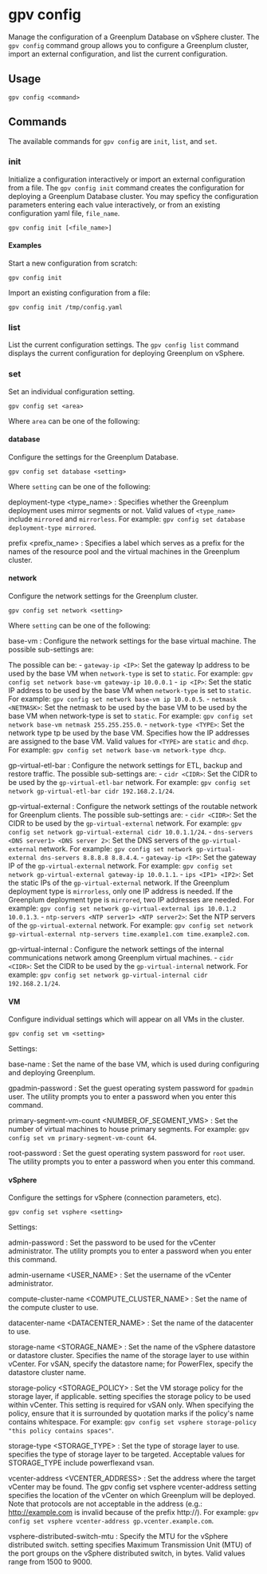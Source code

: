 # gpv config

Manage the configuration of a Greenplum Database on vSphere cluster. The `gpv config` command group allows you to configure a Greenplum cluster, import an external configuration, and list the current configuration.

## <a id="section2"></a>Usage

```
gpv config <command>
```

## <a id="opts"></a>Commands

The available commands for `gpv config` are `init`, `list`, and `set`.

### <a id="init"></a>init

Initialize a configuration interactively or import an external configuration from a file. The `gpv config init` command creates the configuration for deploying a Greenplum Database cluster. You may speficy the configuration parameters entering each value interactively, or from an existing configuration yaml file, `file_name`.

```
gpv config init [<file_name>]
```

#### <a id="ex_init"></a>Examples

Start a new configuration from scratch: 

```
gpv config init
```

Import an existing configuration from a file: 

```
gpv config init /tmp/config.yaml
```

### <a id="list"></a>list

List the current configuration settings. The `gpv config list` command displays the current configuration for deploying Greenplum on vSphere.

### <a id="set"></a>set

Set an individual configuration setting. 

```
gpv config set <area>
```

Where `area` can be one of the following:

#### <a id="database"></a>database

Configure the settings for the Greenplum Database.

```
gpv config set database <setting>
```

Where `setting` can be one of the following:

deployment-type <type_name>
:   Specifies whether the Greenplum deployment uses mirror segments or not. Valid values of `<type_name>` include `mirrored` and `mirrorless`. For example: `gpv config set database deployment-type mirrored`. 

prefix <prefix_name>
:   Specifies a label which serves as a prefix for the names of the resource pool and the virtual machines in the Greenplum cluster. 

#### <a id="network"></a>network

Configure the network settings for the Greenplum cluster.

```
gpv config set network <setting>
```

Where `setting` can be one of the following:

base-vm <subsetting>
:   Configure the network settings for the base virtual machine. The possible sub-settings are:

The possible <subsettings> can be: 
    - `gateway-ip <IP>`: Set the gateway Ip address to be used by the base VM when `network-type` is set to `static`. For example: `gpv config set network base-vm gateway-ip 10.0.0.1`
    - `ip <IP>`: Set the static IP address to be used by the base VM when `network-type` is set to `static`. For example: `gpv config set network base-vm ip 10.0.0.5`.
    - `netmask <NETMASK>`: Set the netmask to be used by the base VM to be used by the base VM when network-type is set to `static`. For example: `gpv config set network base-vm netmask 255.255.255.0`.
    - `network-type <TYPE>`: Set the network type tp be used by the base VM. Specifies how the IP addresses are assigned to the base VM. Valid values for `<TYPE>` are `static` and `dhcp`. For example: `gpv config set network base-vm network-type dhcp`.

gp-virtual-etl-bar <subsetting>
:   Configure the network settings for ETL, backup and restore traffic. The possible sub-settings are:
        - `cidr <CIDR>`: Set the CIDR to be used by the `gp-virtual-etl-bar` network. For example: `gpv config set network gp-virtual-etl-bar cidr 192.168.2.1/24`.

gp-virtual-external
:   Configure the network settings of the routable network for Greenplum clients. The possible sub-settings are:
        - `cidr <CIDR>`: Set the CIDR to be used by the `gp-virtual-external` network. For example: `gpv config set network gp-virtual-external cidr 10.0.1.1/24`.
        - `dns-servers <DNS server1> <DNS server 2>`: Set the DNS servers of the `gp-virtual-external` network. For example: `gpv config set network gp-virtual-external dns-servers 8.8.8.8 8.8.4.4`.
        - `gateway-ip <IP>`: Set the gateway IP of the `gp-virtual-external` network. For example: `gpv config set network gp-virtual-external gateway-ip 10.0.1.1`.
        - `ips <IP1> <IP2>`: Set the static IPs of the `gp-virtual-external` network. If the Greenplum deployment type is `mirrorless`, only one IP address is needed. If the Greenplum deployment type is `mirrored`, two IP addresses are needed. For example: `gpv config set network gp-virtual-external ips 10.0.1.2 10.0.1.3`.
        - `ntp-servers <NTP server1> <NTP server2>`: Set the NTP servers of the `gp-virtual-external` network. For example: `gpv config set network gp-virtual-external ntp-servers time.example1.com time.example2.com`.

gp-virtual-internal
:   Configure the network settings of the internal communications network among Greenplum virtual machines.
        - `cidr <CIDR>`: Set the CIDR to be used by the `gp-virtual-internal` network. For example: `gpv config set network gp-virtual-internal cidr 192.168.2.1/24`.

#### <a id="vm"></a>VM

Configure individual settings which will appear on all VMs in the cluster. 

```
gpv config set vm <setting>
```

Settings:

base-name <NAME>
:    Set the name of the base VM, which is used during configuring and deploying Greenplum.

gpadmin-password
:    Set the guest operating system password for `gpadmin` user. The utility prompts you to enter a password when you enter this command.

primary-segment-vm-count <NUMBER_OF_SEGMENT_VMS>
:    Set the number of virtual machines to house primary segments. For example: `gpv config set vm primary-segment-vm-count 64`. 

root-password
:    Set the guest operating system password for `root` user. The utility prompts you to enter a password when you enter this command.

#### <a id="vsphere"></a>vSphere

Configure the settings for vSphere (connection parameters, etc).

```
gpv config set vsphere <setting>
```

Settings:

admin-password
:    Set the password to be used for the vCenter administrator. The utility prompts you to enter a password when you enter this command.

admin-username <USER_NAME>
:    Set the username of the vCenter administrator.

compute-cluster-name <COMPUTE_CLUSTER_NAME>
:    Set the name of the compute cluster to use.

datacenter-name <DATACENTER_NAME>
:    Set the name of the datacenter to use.

storage-name <STORAGE_NAME>
:    Set the name of the vSphere datastore or datastore cluster. Specifies the name of the storage layer to use within vCenter. For vSAN, specify the datastore name; for PowerFlex, specify the datastore cluster name.

storage-policy <STORAGE_POLICY>
:    Set the VM storage policy for the storage layer, if applicable. setting specifies the storage policy to be used within vCenter. This setting is required for vSAN only. When specifying the policy, ensure that it is surrounded by quotation marks if the policy's name contains whitespace. For example: `gpv config set vsphere storage-policy "this policy contains spaces"`.

storage-type <STORAGE_TYPE>
:    Set the type of storage layer to use. specifies the type of storage layer to be targeted.  Acceptable values for STORAGE_TYPE include powerflexand vsan.

vcenter-address <VCENTER_ADDRESS>
:    Set the address where the target vCenter may be found. The gpv config set vsphere vcenter-address setting specifies the location of the vCenter on which Greenplum will be deployed.  Note that protocols are not
acceptable in the address (e.g.: http://example.com is invalid because of the prefix http://). For example: `gpv config set vsphere vcenter-address gp.vcenter.example.com`.

vsphere-distributed-switch-mtu <MTU>
:    Specify the MTU for the vSphere distributed switch. setting specifies Maximum Transmission Unit (MTU) of the port groups on the vSphere distributed switch, in bytes. Valid values range from 1500 to 9000.


